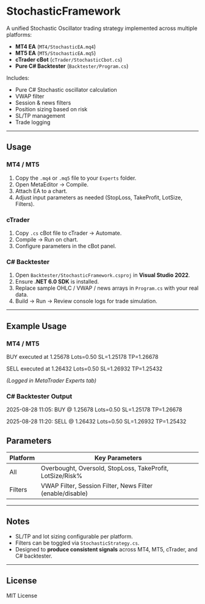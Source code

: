 # StochasticFramework

A unified Stochastic Oscillator trading strategy implemented across multiple platforms:

- **MT4 EA** (`MT4/StochasticEA.mq4`)  
- **MT5 EA** (`MT5/StochasticEA.mq5`)  
- **cTrader cBot** (`cTrader/StochasticCbot.cs`)  
- **Pure C# Backtester** (`Backtester/Program.cs`)  

Includes:

- Pure C# Stochastic oscillator calculation
- VWAP filter
- Session & news filters
- Position sizing based on risk
- SL/TP management
- Trade logging

---

## Usage

### MT4 / MT5
1. Copy the `.mq4` or `.mq5` file to your `Experts` folder.  
2. Open MetaEditor → Compile.  
3. Attach EA to a chart.  
4. Adjust input parameters as needed (StopLoss, TakeProfit, LotSize, Filters).  

### cTrader
1. Copy `.cs` cBot file to cTrader → Automate.  
2. Compile → Run on chart.  
3. Configure parameters in the cBot panel.

### C# Backtester
1. Open `Backtester/StochasticFramework.csproj` in **Visual Studio 2022**.  
2. Ensure **.NET 6.0 SDK** is installed.  
3. Replace sample OHLC / VWAP / news arrays in `Program.cs` with your real data.  
4. Build → Run → Review console logs for trade simulation.  

---

## Example Usage

### MT4 / MT5
BUY executed at 1.25678 Lots=0.50 SL=1.25178 TP=1.26678

SELL executed at 1.26432 Lots=0.50 SL=1.26932 TP=1.25432

*(Logged in MetaTrader Experts tab)*

### C# Backtester Output
2025-08-28 11:05: BUY @ 1.25678 Lots=0.50 SL=1.25178 TP=1.26678

2025-08-28 11:20: SELL @ 1.26432 Lots=0.50 SL=1.26932 TP=1.25432

## Parameters

| Platform | Key Parameters                     |
|----------|-----------------------------------|
| All      | Overbought, Oversold, StopLoss, TakeProfit, LotSize/Risk% |
| Filters  | VWAP Filter, Session Filter, News Filter (enable/disable) |

---

## Notes
- SL/TP and lot sizing configurable per platform.  
- Filters can be toggled via `StochasticStrategy.cs`.  
- Designed to **produce consistent signals** across MT4, MT5, cTrader, and C# backtester.

---

## License
MIT License

